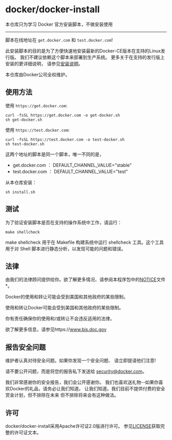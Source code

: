 # docker/docker-install

本仓库只为学习 Docker 官方安装脚本，不做安装使用

---

脚本在线地址在 `get.docker.com` 和 `test.docker.com`!

此安装脚本的目的是为了方便快速地安装最新的Docker-CE版本在支持的Linux发行版。
我们不建议依赖这个脚本来部署到生产系统。
更多关于在支持的发行版上安装的更详细说明，
请参见[安装说明](https://docs.docker.com/engine/install/)。

本仓库由Docker公司全权维护。

## 使用方法

使用 `https://get.docker.com`:

```shell
curl -fsSL https://get.docker.com -o get-docker.sh
sh get-docker.sh
```

使用 `https://test.docker.com`:

```shell
curl -fsSL https://test.docker.com -o test-docker.sh
sh test-docker.sh
```

这两个地址的脚本是同一个脚本，唯一不同的是，

- get.docker.com ： DEFAULT_CHANNEL_VALUE="stable"
- test.docker.com ： DEFAULT_CHANNEL_VALUE="test"

从本仓库安装：

```shell
sh install.sh
```

## 测试

为了验证安装脚本是否在支持的操作系统中工作，请运行：

```shell
make shellcheck
```

make shellcheck 用于在 Makefile 构建系统中运行 shellcheck 工具。这个工具用于对 Shell 脚本进行静态分析，以发现可能的问题和错误。

## 法律

由我们的法律顾问提供给你。欲了解更多情况、请参阅本程序包中的[NOTICE](NOTICE)文件*。

Docker的使用和转让可能会受到美国和其他政府的某些限制。

使用和转让Docker可能会受到美国和其他政府的某些限制。

你有责任确保你的使用和/或转让不会违反适用的法律。

欲了解更多信息，请参见https://www.bis.doc.gov

## 报告安全问题

维护者认真对待安全问题。如果你发现一个安全问题、
请立即提请他们注意!

请不要公开问题，而是将您的报告私下发送给
[security@docker.com](mailto:security@docker.com)。

我们非常感谢你的安全报告，我们会公开感谢你。
我们也喜欢送礼物--如果你喜欢Docker的礼品，请务必让我们知道。
让我们知道。我们目前不提供付费的安全赏金计划，但不排除在未来
但不排除将来会有这种做法。

## 许可

docker/docker-install采用Apache许可证2.0版进行许可。
参见[LICENSE](LICENSE)获取完整的许可证文本。
